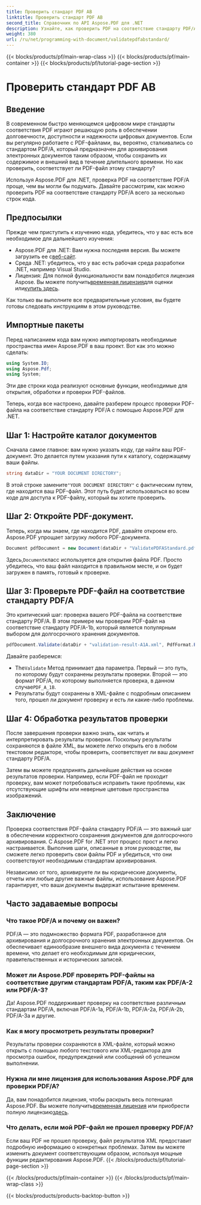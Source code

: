 ```yaml
---
title: Проверить стандарт PDF AB
linktitle: Проверить стандарт PDF AB
second_title: Справочник по API Aspose.PDF для .NET
description: Узнайте, как проверить PDF на соответствие стандарту PDF/A-1b с помощью Aspose.PDF для .NET в этом пошаговом руководстве. Обеспечьте соответствие для долгосрочного архивирования.
weight: 380
url: /ru/net/programming-with-document/validatepdfabstandard/
---
```


{{< blocks/products/pf/main-wrap-class >}}
{{< blocks/products/pf/main-container >}}
{{< blocks/products/pf/tutorial-page-section >}}

# Проверить стандарт PDF AB

## Введение

В современном быстро меняющемся цифровом мире стандарты соответствия PDF играют решающую роль в обеспечении долговечности, доступности и надежности цифровых документов. Если вы регулярно работаете с PDF-файлами, вы, вероятно, сталкивались со стандартом PDF/A, который предназначен для архивирования электронных документов таким образом, чтобы сохранить их содержимое и внешний вид в течение длительного времени. Но как проверить, соответствует ли PDF-файл этому стандарту?

Используя Aspose.PDF для .NET, проверка PDF на соответствие PDF/A проще, чем вы могли бы подумать. Давайте рассмотрим, как можно проверить PDF на соответствие стандарту PDF/A всего за несколько строк кода. 


## Предпосылки

Прежде чем приступить к изучению кода, убедитесь, что у вас есть все необходимое для дальнейшего изучения:

-  Aspose.PDF для .NET: Вам нужна последняя версия. Вы можете загрузить ее с[веб-сайт](https://releases.aspose.com/pdf/net/).
- Среда .NET: убедитесь, что у вас есть рабочая среда разработки .NET, например Visual Studio.
-  Лицензия: Для полной функциональности вам понадобится лицензия Aspose. Вы можете получить[временная лицензия](https://purchase.aspose.com/temporary-license/)для оценки или[купить здесь](https://purchase.aspose.com/buy).

Как только вы выполните все предварительные условия, вы будете готовы следовать инструкциям в этом руководстве.

## Импортные пакеты

Перед написанием кода вам нужно импортировать необходимые пространства имен Aspose.PDF в ваш проект. Вот как это можно сделать:

```csharp
using System.IO;
using Aspose.Pdf;
using System;
```

Эти две строки кода реализуют основные функции, необходимые для открытия, обработки и проверки PDF-файлов.

Теперь, когда все настроено, давайте разберем процесс проверки PDF-файла на соответствие стандарту PDF/A с помощью Aspose.PDF для .NET.

## Шаг 1: Настройте каталог документов

Сначала самое главное: вам нужно указать коду, где найти ваш PDF-документ. Это делается путем указания пути к каталогу, содержащему ваши файлы.

```csharp
string dataDir = "YOUR DOCUMENT DIRECTORY";
```

 В этой строке замените`"YOUR DOCUMENT DIRECTORY"` с фактическим путем, где находится ваш PDF-файл. Этот путь будет использоваться во всем коде для доступа к PDF-файлу, который вы хотите проверить.

## Шаг 2: Откройте PDF-документ.

Теперь, когда мы знаем, где находится PDF, давайте откроем его. Aspose.PDF упрощает загрузку любого PDF-документа.

```csharp
Document pdfDocument = new Document(dataDir + "ValidatePDFAStandard.pdf");
```

 Здесь,`Document`класс используется для открытия файла PDF. Просто убедитесь, что ваш файл находится в правильном месте, и он будет загружен в память, готовый к проверке.

## Шаг 3: Проверьте PDF-файл на соответствие стандарту PDF/A

Это критический шаг: проверка вашего PDF-файла на соответствие стандарту PDF/A. В этом примере мы проверим PDF-файл на соответствие стандарту PDF/A-1b, который является популярным выбором для долгосрочного хранения документов.

```csharp
pdfDocument.Validate(dataDir + "validation-result-A1A.xml", PdfFormat.PDF_A_1B);
```

Давайте разберемся:
-  The`Validate` Метод принимает два параметра. Первый — это путь, по которому будут сохранены результаты проверки. Второй — это формат PDF/A, по которому выполняется проверка, в данном случае`PDF_A_1B`.
- Результаты будут сохранены в XML-файле с подробным описанием того, прошел ли документ проверку и есть ли какие-либо проблемы.

## Шаг 4: Обработка результатов проверки

После завершения проверки важно знать, как читать и интерпретировать результаты проверки. Поскольку результаты сохраняются в файле XML, вы можете легко открыть его в любом текстовом редакторе, чтобы проверить, соответствует ли ваш документ стандарту PDF/A.

Затем вы можете предпринять дальнейшие действия на основе результатов проверки. Например, если PDF-файл не проходит проверку, вам может потребоваться исправить такие проблемы, как отсутствующие шрифты или неверные цветовые пространства изображений.

## Заключение

Проверка соответствия PDF-файла стандарту PDF/A — это важный шаг в обеспечении корректного сохранения документов для долгосрочного архивирования. С Aspose.PDF for .NET этот процесс прост и легко настраивается. Выполнив шаги, описанные в этом руководстве, вы сможете легко проверить свои файлы PDF и убедиться, что они соответствуют необходимым стандартам архивирования.

Независимо от того, архивируете ли вы юридические документы, отчеты или любые другие важные файлы, использование Aspose.PDF гарантирует, что ваши документы выдержат испытание временем.

## Часто задаваемые вопросы

### Что такое PDF/A и почему он важен?
PDF/A — это подмножество формата PDF, разработанное для архивирования и долгосрочного хранения электронных документов. Он обеспечивает единообразие внешнего вида документа с течением времени, что делает его необходимым для юридических, правительственных и исторических записей.

### Может ли Aspose.PDF проверять PDF-файлы на соответствие другим стандартам PDF/A, таким как PDF/A-2 или PDF/A-3?
Да! Aspose.PDF поддерживает проверку на соответствие различным стандартам PDF/A, включая PDF/A-1a, PDF/A-1b, PDF/A-2a, PDF/A-2b, PDF/A-3a и другие.

### Как я могу просмотреть результаты проверки?
Результаты проверки сохраняются в XML-файле, который можно открыть с помощью любого текстового или XML-редактора для просмотра ошибок, предупреждений или сообщений об успешном выполнении.

### Нужна ли мне лицензия для использования Aspose.PDF для проверки PDF/A?
 Да, вам понадобится лицензия, чтобы раскрыть весь потенциал Aspose.PDF. Вы можете получить[временная лицензия](https://purchase.aspose.com/temporary-license/) или приобрести полную лицензию[здесь](https://purchase.aspose.com/buy).

### Что делать, если мой PDF-файл не прошел проверку PDF/A?
Если ваш PDF не прошел проверку, файл результатов XML предоставит подробную информацию о конкретных проблемах. Затем вы можете изменить документ соответствующим образом, используя мощные функции редактирования Aspose.PDF.
{{< /blocks/products/pf/tutorial-page-section >}}

{{< /blocks/products/pf/main-container >}}
{{< /blocks/products/pf/main-wrap-class >}}

{{< blocks/products/products-backtop-button >}}
